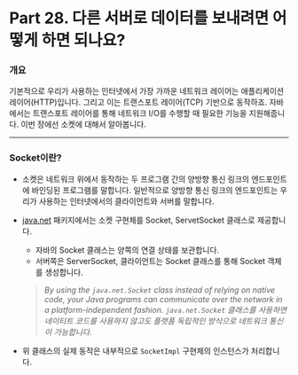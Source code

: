 # Part 28. 다른 서버로 데이터를 보내려면 어떻게 하면 되나요?

### 개요

기본적으로 우리가 사용하는 인터넷에서 가장 가까운 네트워크 레이어는 애플리케이션 레이어(HTTP)입니다. 그리고 이는 트랜스포트 레이어(TCP) 기반으로 동작하죠. 자바에서는 트랜스포트 레이어를 통해 네트워크 I/O를 수행할 때 필요한 기능을 지원해줍니다. 이번 장에선 소켓에 대해서 알아봅니다.

---

### Socket이란?

- 소켓은 네트워크 위에서 동작하는 두 프로그램 간의 양방향 통신 링크의 엔드포인트에 바인딩된 프로그램를 말합니다. 일반적으로 양방향 통신 링크의 엔드포인트는 우리가 사용하는 인터넷에서의 클라이언트와 서버를 말합니다.
- [java.net](http://java.net) 패키지에서는 소켓 구현체를 Socket, ServetSocket 클래스로 제공합니다.
    - 자바의 Socket 클래스는 양쪽의 연결 상태를 보관합니다.
    - 서버쪽은 ServerSocket, 클라이언트는 Socket 클래스를 통해 Socket 객체를 생성합니다.
    
    > *By using the `java.net.Socket` class instead of relying on native code, your Java programs can communicate over the network in a platform-independent fashion.
    `java.net.Socket` 클래스를 사용하면 네이티트 코드를 사용하지 않고도 플랫폼 독립적인 방식으로 네트워크 통신이 가능합니다.*
    > 
- 위 클래스의 실제 동작은 내부적으로 `SocketImpl` 구현체의 인스턴스가 처리합니다.
